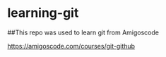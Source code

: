 # learning-git

##This repo was used to learn git from Amigoscode

https://amigoscode.com/courses/git-github

